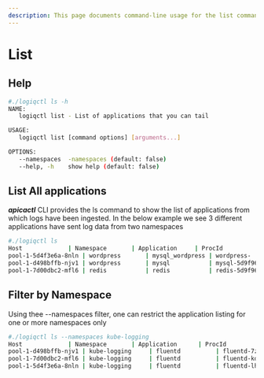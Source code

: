 ```yaml
---
description: This page documents command-line usage for the list command
---
```


# List

## Help

```bash
#./logiqctl ls -h
NAME:
   logiqctl list - List of applications that you can tail

USAGE:
   logiqctl list [command options] [arguments...]

OPTIONS:
   --namespaces  -namespaces (default: false)
   --help, -h    show help (default: false)
```

## List All applications

_**apicactl**_ CLI provides the ls command to show the list of applications from which logs have been ingested. In the below example we see 3 different applications have sent log data from two namespaces

```bash
#./logiqctl ls
Host             | Namespace       | Application     | ProcId
pool-1-5d4f3e6a-8nln | wordpress       | mysql_wordpress | wordpress-
pool-1-d498bffb-njv1 | wordpress       | mysql           | mysql-5d9f966696-slmft
pool-1-7d00dbc2-mfl6 | redis           | redis           | redis-5d9f966696-slmft
```

## Filter by Namespace

Using thee --namespaces filter, one can restrict the application listing for one or more namespaces only

```bash
#./logiqctl ls --namespaces kube-logging
Host             | Namespace       | Application      | ProcId
pool-1-d498bffb-njv1 | kube-logging     | fluentd          | fluentd-7z2jv
pool-1-7d00dbc2-mfl6 | kube-logging     | fluentd          | fluentd-kdztz
pool-1-5d4f3e6a-8nln | kube-logging     | fluentd          | fluentd-lhwg2
```

